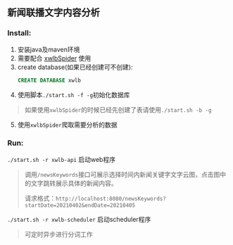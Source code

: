 ## 新闻联播文字内容分析

### Install:
1. 安装java及maven环境
2. 需要配合 [xwlbSpider](https://github.com/wuruiliang/xwlbSpider) 使用
3. create database(如果已经创建可不创建):
      ```sql
      CREATE DATABASE xwlb
      ```
4. 使用脚本`./start.sh -f -g`初始化数据库
> 如果使用`xwlbSpider`的时候已经先创建了表请使用`./start.sh -b -g`
5. 使用`xwlbSpider`爬取需要分析的数据


### Run:
`./start.sh -r xwlb-api` 启动web程序
> 调用`/newsKeywords`接口可展示选择时间内新闻关键字文字云图，点击图中的文字跳转展示具体的新闻内容。
>
> 请求格式：`http://localhost:8080/newsKeywords?startDate=20210402&endDate=20210405`

`./start.sh -r xwlb-scheduler` 启动scheduler程序
> 可定时异步进行分词工作